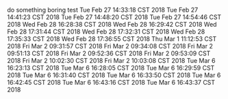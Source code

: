 
do something boring
test
Tue Feb 27 14:33:18 CST 2018
Tue Feb 27 14:41:23 CST 2018
Tue Feb 27 14:48:20 CST 2018
Tue Feb 27 14:54:46 CST 2018
Wed Feb 28 16:28:38 CST 2018
Wed Feb 28 16:29:42 CST 2018
Wed Feb 28 17:31:44 CST 2018
Wed Feb 28 17:32:31 CST 2018
Wed Feb 28 17:35:33 CST 2018
Wed Feb 28 17:36:55 CST 2018
Thu Mar 1 11:12:53 CST 2018
Fri Mar 2 09:31:57 CST 2018
Fri Mar 2 09:34:08 CST 2018
Fri Mar 2 09:51:13 CST 2018
Fri Mar 2 09:52:36 CST 2018
Fri Mar 2 09:53:09 CST 2018
Fri Mar 2 10:02:30 CST 2018
Fri Mar 2 10:03:08 CST 2018
Tue Mar 6 16:23:13 CST 2018
Tue Mar 6 16:28:05 CST 2018
Tue Mar 6 16:29:59 CST 2018
Tue Mar 6 16:31:40 CST 2018
Tue Mar 6 16:33:50 CST 2018
Tue Mar 6 16:42:45 CST 2018
Tue Mar 6 16:43:16 CST 2018
Tue Mar 6 16:43:37 CST 2018
